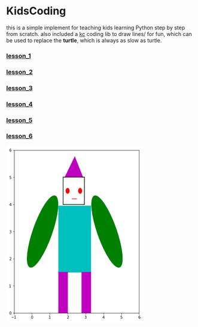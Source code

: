 # KidsCoding

this is a simple implement for teaching kids learning Python step by step from scratch.
also included a [kc](https://github.com/ximitiejiang/KidsCoding/tree/master/kc) coding lib to draw lines/ for fun, which can be used to replace the **turtle**, which is always as slow as turtle.

### [lesson_1](https://github.com/ximitiejiang/KidsCoding/blob/master/lesson_1.py)

### [lesson_2](https://github.com/ximitiejiang/KidsCoding/blob/master/lesson_2.py)

### [lesson_3]()

### [lesson_4]()

### [lesson_5]()

### [lesson_6]()

![kids works](https://github.com/ximitiejiang/KidsCoding/blob/master/kc/imgs/robot.png)
